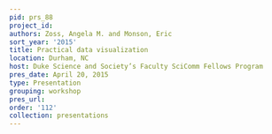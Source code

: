 ```yaml
---
pid: prs_88
project_id: 
authors: Zoss, Angela M. and Monson, Eric
sort_year: '2015'
title: Practical data visualization
location: Durham, NC
host: Duke Science and Society’s Faculty SciComm Fellows Program
pres_date: April 20, 2015
type: Presentation
grouping: workshop
pres_url: 
order: '112'
collection: presentations
---
```

